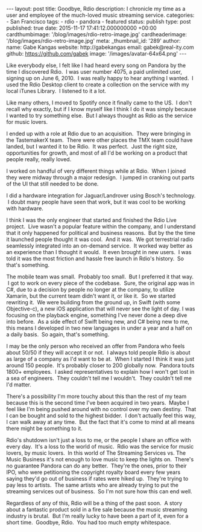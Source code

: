 \-\-- layout: post title: Goodbye, Rdio description: I chronicle my time
as a user and employee of the much-loved music streaming service.
categories: - San Francisco tags: - rdio - pandora - featured status:
publish type: post published: true date: 2015-11-17 17:41:12.000000000
+00:00 cardthumbimage: \'/blog/images/rdio-retro-image.jpg\'
cardheaderimage: \'/blog/images/rdio-retro-image.jpg\' meta:
\_thumbnail\_id: \'289\' author: name: Gabe Kangas website:
http://gabekangas email: gabek\@real-ity.com github:
https://github.com/gabek image: \'/images/avatar-64x64.png\' \-\--

Like everybody else, I felt like I had heard every song on Pandora by
the time I discovered Rdio.  I was user number 4075, a paid unlimited
user, signing up on June 6, 2010.  I was really happy to hear anything I
wanted.  I used the Rdio Desktop client to create a collection on the
service with my local iTunes Library.  I listened to it a lot.

Like many others, I moved to Spotify once it finally came to the US.  I
don\'t recall why exactly, but if I know myself like I think I do it was
simply because I wanted to try something else.  But I always thought as
Rdio as the service for music lovers.

I ended up with a role at Rdio due to an acquisition.  They were
bringing in the TastemakerX team.  There were other places the TMX team
could have landed, but I wanted it to be Rdio.  It was perfect.  Just
the right size, opportunities for growth, and most of all I\'d be
working on a product that people really, really loved.

I worked on handful of very different things while at Rdio.  When I
joined they were midway through a major redesign.  I jumped in cranking
out parts of the UI that still needed to be done.

I did a hardware integration for Jaguar/Landrover using Bosch\'s
technology.  I doubt many people have seen that work, but it was cool to
be working with hardware.

I think I was the only engineer that started and finished the Rdio Live
project.  Live wasn\'t a popular feature within the company, and I
understand that it only happened for political and business reasons.
 But by the the time it launched people thought it was cool.  And it
was.  We got terrestrial radio seamlessly integrated into an on-demand
service.  It worked way better as an experience than I thought it would.
 It even brought in new users.  I was told it was the most friction and
hassle free launch in Rdio\'s history.  So that\'s something.

The mobile team was small.  Probably too small.  But I preferred it that
way.  I got to work on every piece of the codebase.  Sure, the original
app was in C\#, due to a decision by people no longer at the company, to
utilize Xamarin, but the current team didn\'t want it, or like it.  So
we started rewriting it.  We were building from the ground up, in Swift
(with some Objective-c), a new iOS application that will never see the
light of day. I was focusing on the playback engine, something I\'ve
never done a deep dive into before.  As a side effect of Swift being
new, and C\# being new to me, this means I developed in two new
languages in under a year and a half on a daily basis.  So again,
that\'s something.

I may be the only person who received an offer from Pandora who feels
about 50/50 if they will accept it or not.  I always told people Rdio is
about as large of a company as I\'d want to be at.  When I started I
think it was just around 150 people.  It\'s probably closer to 200
globally now.  Pandora touts 1800+ employees.  I asked representatives
to explain how I won\'t get lost in a sea of engineers.  They couldn\'t
tell me I wouldn\'t.  They couldn\'t tell me I\'d matter.

There\'s a possibility I\'m more touchy about this than the rest of my
team because this is the second time I\'ve been acquired in two years.
 Maybe I feel like I\'m being pushed around with no control over my own
destiny.  That I can be bought and sold to the highest bidder.  I don\'t
actually feel this way, I can walk away at any time.  But the fact that
it\'s come to mind at all means there might be something to it.

Rdio\'s shutdown isn\'t just a loss to me, or the people I share an
office with every day.  It\'s a loss to the world of music.  Rdio was
the service for music lovers, by music lovers.  In this world of The
Streaming Services vs. The Music Business it\'s not enough to love music
to keep the lights on.  There\'s no guarantee Pandora can do any better.
 They\'re the ones, prior to their IPO, who were petitioning the
copyright royalty board every few years saying they\'d go out of
business if rates were hiked up.  They\'re trying to pay less to
artists.  The same artists who are already trying to put the streaming
services out of business.  So I\'m not sure how this can end well.

Regardless of any of this, Rdio will be a thing of the past soon.  A
story about a fantastic product sold in a fire sale because the music
streaming industry is brutal.  But I\'m really lucky to have been a part
of it, even for a short time.  Goodbye, Rdio.  You had too much empty
whitespace.
